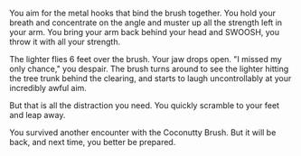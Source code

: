 You aim for the metal hooks that bind the brush together. You hold your breath and concentrate on the angle and muster up all the strength left in your arm. You bring your arm back behind your head and SWOOSH, you throw it with all your strength.

The lighter flies 6 feet over the brush. Your jaw drops open. "I missed my only chance," you despair. The brush turns around to see the lighter hitting the tree trunk behind the clearing, and starts to laugh uncontrollably at your incredibly awful aim.

But that is all the distraction you need. You quickly scramble to your feet and leap away.

You survived another encounter with the Coconutty Brush. But it will be back, and next time, you better be prepared.
